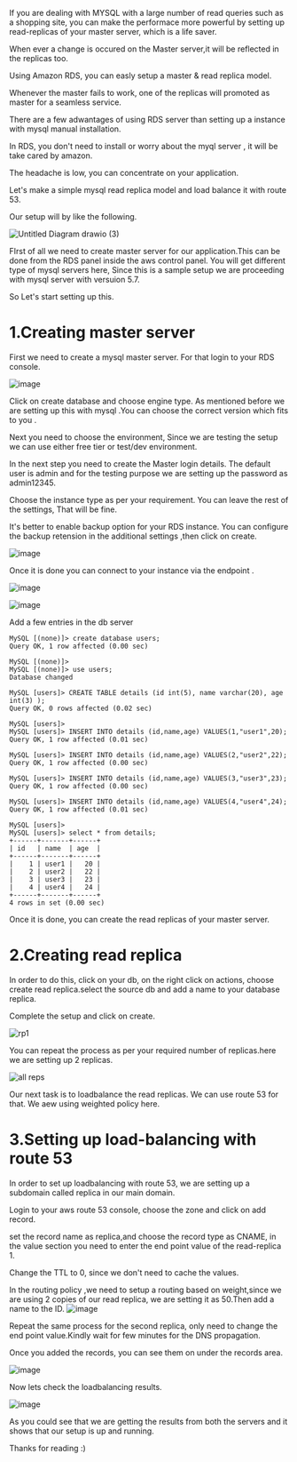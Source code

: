 

If you are dealing with MYSQL with a large number of read queries such as a shopping site, you can make the performace more powerful by setting up read-replicas 
of your master server, which is a life saver.


When ever a change is occured on the Master server,it will be reflected in the replicas too.

Using Amazon RDS, you can easly setup a master & read replica model.

Whenever the master fails to work, one of the replicas will promoted as master for a seamless service.

There are a few adwantages of using RDS server than setting up a instance with mysql manual installation.

In RDS, you don't need to install or worry about the myql server , it will be take cared by amazon.

The headache is low, you can concentrate on your application.

Let's make a simple mysql read replica model and load balance it with route 53.

Our setup will by like the following.

![Untitled Diagram drawio (3)](https://user-images.githubusercontent.com/61390678/215254401-8ec74c44-4c32-477f-911c-551e7b045c9d.png)

FIrst of all we need to create master server for our application.This can be done from the RDS panel inside the aws control panel.
You will get different type of mysql servers here, Since this is a sample setup we are proceeding with mysql server with versuion 5.7.

So Let's start setting up this.

1.Creating master server
=========================
First we need to create a mysql master server. For that login to your RDS console.

![image](https://user-images.githubusercontent.com/61390678/215254457-1204edfa-8b78-433e-839e-725e8baec351.png)


Click on create database and choose engine type. As mentioned before we are setting up this with mysql .You can choose the correct version which fits to you .

Next you need to choose the environment, Since we are testing the setup we can use either free tier or test/dev environment.

In the next step you need to create the Master login details. The default user is admin and for the testing purpose we are setting up the password as admin12345.

Choose the instance type as per your requirement. You can leave the rest of the settings, That will be fine.


It's better to enable backup option for your RDS instance. You can configure the backup retension in the additional settings ,then click on create.

![image](https://user-images.githubusercontent.com/61390678/215254499-8f135ffb-bce9-4191-b74c-bb494a978509.png)

Once it is done you can connect to your instance via the endpoint .

![image](https://user-images.githubusercontent.com/61390678/215254533-63275d4b-d5e5-459e-a22a-3412bc53d899.png)

![image](https://user-images.githubusercontent.com/61390678/215254582-c7145363-d6e8-41cb-9da1-07af94c2ad17.png)

Add a few entries in the db server

```
MySQL [(none)]> create database users;
Query OK, 1 row affected (0.00 sec)

MySQL [(none)]>
MySQL [(none)]> use users;
Database changed

MySQL [users]> CREATE TABLE details (id int(5), name varchar(20), age int(3) );
Query OK, 0 rows affected (0.02 sec)

MySQL [users]>
MySQL [users]> INSERT INTO details (id,name,age) VALUES(1,"user1",20);
Query OK, 1 row affected (0.01 sec)

MySQL [users]> INSERT INTO details (id,name,age) VALUES(2,"user2",22);
Query OK, 1 row affected (0.00 sec)

MySQL [users]> INSERT INTO details (id,name,age) VALUES(3,"user3",23);
Query OK, 1 row affected (0.00 sec)

MySQL [users]> INSERT INTO details (id,name,age) VALUES(4,"user4",24);
Query OK, 1 row affected (0.01 sec)

MySQL [users]>
MySQL [users]> select * from details;
+------+-------+------+
| id   | name  | age  |
+------+-------+------+
|    1 | user1 |   20 |
|    2 | user2 |   22 |
|    3 | user3 |   23 |
|    4 | user4 |   24 |
+------+-------+------+
4 rows in set (0.00 sec)

```

Once it is done, you can create the read replicas of your master server.

2.Creating read replica
======================
In order to do this, click on your db, on the right click on actions, choose create read replica.select the source db and add a name to your database replica.

Complete the setup and click on create.

![rp1](https://user-images.githubusercontent.com/61390678/215254706-fe14c3f7-d5f3-4c1d-927c-3798118fab9c.png)


You can repeat the process as per your required number of replicas.here we are setting up 2 replicas.

![all reps](https://user-images.githubusercontent.com/61390678/215254723-df6efdbf-82be-41c5-a711-9085eed99acd.png)


Our next task is to loadbalance the read replicas. We can use route 53 for that. We aew using weighted policy here.

3.Setting up load-balancing with route 53
=========================================

In order to set up loadbalancing with route 53, we are setting up a subdomain called replica in our main domain.

Login to your aws route 53 console, choose the zone and click on add record.

set the record name as replica,and choose the record type as CNAME, in the value section you need to enter the end point value of the read-replica 1.

Change the TTL to  0, since we don't need to cache the values.

In the routing policy ,we need to setup a routing based on weight,since we are using 2 copies of our read replica, we are setting it as 50.Then add a name to the ID.
![image](https://user-images.githubusercontent.com/61390678/215254855-77260a22-8377-4ab1-8034-02640fdaee7c.png)

Repeat the same process for the second replica, only need to change the end point value.Kindly wait for few minutes for the DNS propagation.

Once you added the records, you can see them on under the records area.

![image](https://user-images.githubusercontent.com/61390678/215254883-6ef36d5b-f385-483f-9b76-48b14be08afe.png)

Now lets check the loadbalancing results.

![image](https://user-images.githubusercontent.com/61390678/215254931-e9b85f28-3e72-4d49-9423-24b7f05372fa.png)


As you could see that we are getting the results from both the servers and it shows that our setup  is up and running.

Thanks for reading :)
